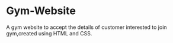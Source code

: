 # Gym-Website
A gym website to accept the details of customer interested to join gym,created using HTML and CSS.
